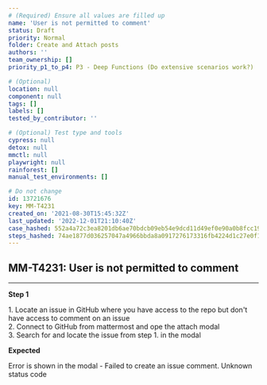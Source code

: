 ```yaml
---
# (Required) Ensure all values are filled up
name: 'User is not permitted to comment'
status: Draft
priority: Normal
folder: Create and Attach posts
authors: ''
team_ownership: []
priority_p1_to_p4: P3 - Deep Functions (Do extensive scenarios work?)

# (Optional)
location: null
component: null
tags: []
labels: []
tested_by_contributor: ''

# (Optional) Test type and tools
cypress: null
detox: null
mmctl: null
playwright: null
rainforest: []
manual_test_environments: []

# Do not change
id: 13721676
key: MM-T4231
created_on: '2021-08-30T15:45:32Z'
last_updated: '2022-12-01T21:10:40Z'
case_hashed: 552a4a72c3ea8201db6ae70bdcb09eb54e9dcd11d49ef0e90a0b8fcc19d0306c8bc9bafac95d2999c847e5e9422c8479
steps_hashed: 74ae1877d036257047a4966bbda8a0917276173316fb4224d1c27e0f12157bfebd3ecb0e6cee2378afff9595a8cf5f90
---
```


<!-- (Auto-generated) Based on frontmatter's "key" and "name" -->

## MM-T4231: User is not permitted to comment

---

**Step 1**

1\. Locate an issue in GitHub where you have access to the repo but don't have access to comment on an issue\
2\. Connect to GitHub from mattermost and ope the attach modal\
3\. Search for and locate the issue from step 1. in the modal

**Expected**

Error is shown in the modal - Failed to create an issue comment. Unknown status code
